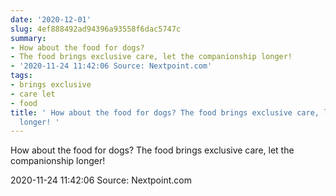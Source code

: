 ```yaml
---
date: '2020-12-01'
slug: 4ef888492ad94396a93558f6dac5747c
summary:
- How about the food for dogs?
- The food brings exclusive care, let the companionship longer!
- '2020-11-24 11:42:06 Source: Nextpoint.com'
tags:
- brings exclusive
- care let
- food
title: ' How about the food for dogs? The food brings exclusive care, let the companionship
  longer! '
---
```


 How about the food for dogs? The food brings exclusive care, let the companionship longer!

2020-11-24 11:42:06 Source: Nextpoint.com

 
        